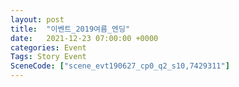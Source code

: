 ```yaml
---
layout: post
title:  "이벤트_2019여름_엔딩"
date:   2021-12-23 07:00:00 +0000
categories: Event
Tags: Story Event
SceneCode: ["scene_evt190627_cp0_q2_s10,7429311"]
---
```

